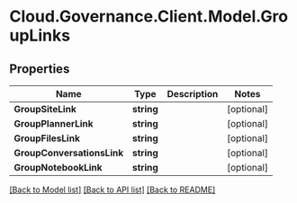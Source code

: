 # Cloud.Governance.Client.Model.GroupLinks
## Properties

Name | Type | Description | Notes
------------ | ------------- | ------------- | -------------
**GroupSiteLink** | **string** |  | [optional] 
**GroupPlannerLink** | **string** |  | [optional] 
**GroupFilesLink** | **string** |  | [optional] 
**GroupConversationsLink** | **string** |  | [optional] 
**GroupNotebookLink** | **string** |  | [optional] 

[[Back to Model list]](../README.md#documentation-for-models) [[Back to API list]](../README.md#documentation-for-api-endpoints) [[Back to README]](../README.md)

